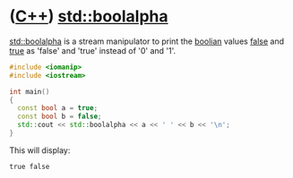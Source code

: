 # ([C++](Cpp.md)) [std::boolalpha](CppStdBoolalpha.md)

[std::boolalpha](CppStdBoolalpha.md) is a stream manipulator to print the
[boolian](CppBool.md) values [false](CppFalse.md) and
[true](CppTrue.md) as 'false' and 'true' instead of '0' and '1'.

```c++
#include <iomanip>
#include <iostream>

int main() 
{   
  const bool a = true;   
  const bool b = false;
  std::cout << std::boolalpha << a << ' ' << b << '\n'; 
}
```

This will display:

```
true false
```
